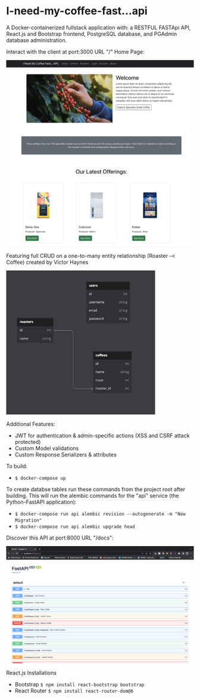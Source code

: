 # I-need-my-coffee-fast...api
A Docker-containerized fullstack application with: a RESTFUL FASTApi API, React.js and Bootstrap frontend, PostgreSQL database, and PGAdmin database administration.


Interact with the client at port:3000 URL "/" Home Page:

<img src="./images/Home_Page.jpg" alt="coffee erd" width="1000" height=auto>


Featuring full CRUD on a one-to-many entity relationship (Roaster -< Coffee) created by Victor Haynes

<img src="./images/Coffee_ERD.jpg" alt="coffee erd" width="400" height=auto>

Additional Features:
- JWT for authentication & admin-specific actions (XSS and CSRF attack protected)
- Custom Model validations
- Custom Response Serializers & attributes

To build:
- `$ docker-compose up`

To create databse tables run these commands from the project root after building. This will run the alembic commands for the "api" service (the Python-FastAPI application):
- `$ docker-compose run api alembic revision --autogenerate -m "New Migration"`
- `$ docker-compose run api alembic upgrade head`


Discover this API at port:8000 URL "/docs":

<img src="./images/FastAPI_docs.jpg" alt="docs page" width="1000" height=auto>


React.js Installations
- Bootstrap `$ npm install react-bootstrap bootstrap`
- React Router `$ npm install react-router-dom@6`